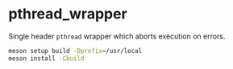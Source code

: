 # pthread_wrapper

Single header `pthread` wrapper which aborts execution on errors.

````bash
meson setup build -Dprefix=/usr/local
meson install -Cbuild
````
